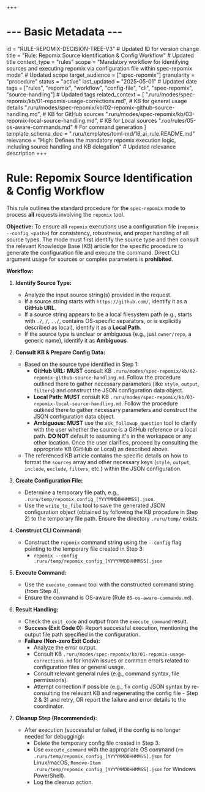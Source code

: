 +++
# --- Basic Metadata ---
id = "RULE-REPOMIX-DECISION-TREE-V3" # Updated ID for version change
title = "Rule: Repomix Source Identification & Config Workflow" # Updated title
context_type = "rules"
scope = "Mandatory workflow for identifying sources and executing repomix via configuration file within spec-repomix mode" # Updated scope
target_audience = ["spec-repomix"]
granularity = "procedure"
status = "active"
last_updated = "2025-05-01" # Updated date
tags = ["rules", "repomix", "workflow", "config-file", "cli", "spec-repomix", "source-handling"] # Updated tags
related_context = [
    ".ruru/modes/spec-repomix/kb/01-repomix-usage-corrections.md", # KB for general usage details
    ".ruru/modes/spec-repomix/kb/02-repomix-github-source-handling.md", # KB for GitHub sources
    ".ruru/modes/spec-repomix/kb/03-repomix-local-source-handling.md", # KB for Local sources
    ".roo/rules/05-os-aware-commands.md" # For command generation
    ]
template_schema_doc = ".ruru/templates/toml-md/16_ai_rule.README.md"
relevance = "High: Defines the mandatory repomix execution logic, including source handling and KB delegation" # Updated relevance description
+++

# Rule: Repomix Source Identification & Config Workflow

This rule outlines the standard procedure for the `spec-repomix` mode to process **all** requests involving the `repomix` tool.

**Objective:** To ensure all `repomix` executions use a configuration file (`repomix --config <path>`) for consistency, robustness, and proper handling of all source types. The mode must first identify the source type and then consult the relevant Knowledge Base (KB) article for the specific procedure to generate the configuration file and execute the command. Direct CLI argument usage for sources or complex parameters is **prohibited**.

**Workflow:**

1.  **Identify Source Type:**
    *   Analyze the input source string(s) provided in the request.
    *   If a source string starts with `https://github.com/`, identify it as a **GitHub URL**.
    *   If a source string appears to be a local filesystem path (e.g., starts with `./`, `/`, `../`, contains OS-specific separators, or is explicitly described as local), identify it as a **Local Path**.
    *   If the source type is unclear or ambiguous (e.g., just `owner/repo`, a generic name), identify it as **Ambiguous**.

2.  **Consult KB & Prepare Config Data:**
    *   Based on the source type identified in Step 1:
        *   **GitHub URL:** **MUST** consult KB `.ruru/modes/spec-repomix/kb/02-repomix-github-source-handling.md`. Follow the procedure outlined there to gather necessary parameters (like `style`, `output`, `filters`) and construct the JSON configuration data object.
        *   **Local Path:** **MUST** consult KB `.ruru/modes/spec-repomix/kb/03-repomix-local-source-handling.md`. Follow the procedure outlined there to gather necessary parameters and construct the JSON configuration data object.
        *   **Ambiguous:** **MUST** use the `ask_followup_question` tool to clarify with the user whether the source is a GitHub reference or a local path. **DO NOT** default to assuming it's in the workspace or any other location. Once the user clarifies, proceed by consulting the appropriate KB (GitHub or Local) as described above.
    *   The referenced KB article contains the specific details on how to format the `sources` array and other necessary keys (`style`, `output`, `include`, `exclude`, `filters`, etc.) within the JSON configuration.

3.  **Create Configuration File:**
    *   Determine a temporary file path, e.g., `.ruru/temp/repomix_config_[YYYYMMDDHHMMSS].json`.
    *   Use the `write_to_file` tool to save the generated JSON configuration object (obtained by following the KB procedure in Step 2) to the temporary file path. Ensure the directory `.ruru/temp/` exists.

4.  **Construct CLI Command:**
    *   Construct the `repomix` command string using the `--config` flag pointing to the temporary file created in Step 3:
        *   `repomix --config .ruru/temp/repomix_config_[YYYYMMDDHHMMSS].json`

5.  **Execute Command:**
    *   Use the `execute_command` tool with the constructed command string (from Step 4).
    *   Ensure the command is OS-aware (Rule `05-os-aware-commands.md`).

6.  **Result Handling:**
    *   Check the `exit_code` and output from the `execute_command` result.
    *   **Success (Exit Code 0):** Report successful execution, mentioning the output file path specified in the configuration.
    *   **Failure (Non-zero Exit Code):**
        *   Analyze the error output.
        *   Consult KB `.ruru/modes/spec-repomix/kb/01-repomix-usage-corrections.md` for known issues or common errors related to configuration files or general usage.
        *   Consult relevant general rules (e.g., command syntax, file permissions).
        *   Attempt correction if possible (e.g., fix config JSON syntax by re-consulting the relevant KB and regenerating the config file - Step 2 & 3) and retry, OR report the failure and error details to the coordinator.

7.  **Cleanup Step (Recommended):**
    *   After execution (successful or failed, if the config is no longer needed for debugging):
        *   Delete the temporary config file created in Step 3.
        *   Use `execute_command` with the appropriate OS command (`rm .ruru/temp/repomix_config_[YYYYMMDDHHMMSS].json` for Linux/macOS, `Remove-Item .ruru/temp/repomix_config_[YYYYMMDDHHMMSS].json` for Windows PowerShell).
        *   Log the cleanup action.